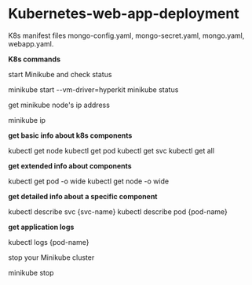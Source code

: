 # Kubernetes-web-app-deployment

K8s manifest files
mongo-config.yaml,
mongo-secret.yaml,
mongo.yaml,
webapp.yaml.


**K8s commands**

start Minikube and check status

minikube start --vm-driver=hyperkit 
minikube status



get minikube node's ip address

minikube ip



**get basic info about k8s components**

kubectl get node
kubectl get pod
kubectl get svc
kubectl get all



**get extended info about components**

kubectl get pod -o wide
kubectl get node -o wide



**get detailed info about a specific component**

kubectl describe svc {svc-name}
kubectl describe pod {pod-name}



**get application logs**

kubectl logs {pod-name}



stop your Minikube cluster

minikube stop


